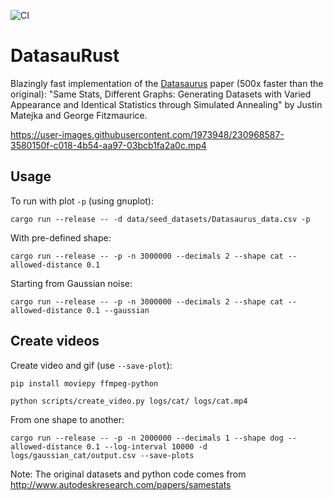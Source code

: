 ![CI](https://github.com/araffin/datasaurust/workflows/CI/badge.svg)

# DatasauRust

Blazingly fast implementation of the [Datasaurus](https://www.autodesk.com/research/publications/same-stats-different-graphs) paper (500x faster than the original): "Same Stats, Different Graphs: Generating Datasets with Varied Appearance and Identical Statistics through Simulated Annealing" by Justin Matejka and George Fitzmaurice.



https://user-images.githubusercontent.com/1973948/230968587-3580150f-c018-4b54-aa97-03bcb1fa2a0c.mp4


## Usage

To run with plot `-p` (using gnuplot):
```
cargo run --release -- -d data/seed_datasets/Datasaurus_data.csv -p
```

With pre-defined shape:
```
cargo run --release -- -p -n 3000000 --decimals 2 --shape cat --allowed-distance 0.1
```

Starting from Gaussian noise:
```
cargo run --release -- -p -n 3000000 --decimals 2 --shape cat --allowed-distance 0.1 --gaussian
```

## Create videos

Create video and gif (use `--save-plot`):
```
pip install moviepy ffmpeg-python

python scripts/create_video.py logs/cat/ logs/cat.mp4
```

From one shape to another:
```
cargo run --release -- -p -n 2000000 --decimals 1 --shape dog --allowed-distance 0.1 --log-interval 10000 -d logs/gaussian_cat/output.csv --save-plots
```


Note: The original datasets and python code comes from http://www.autodeskresearch.com/papers/samestats
